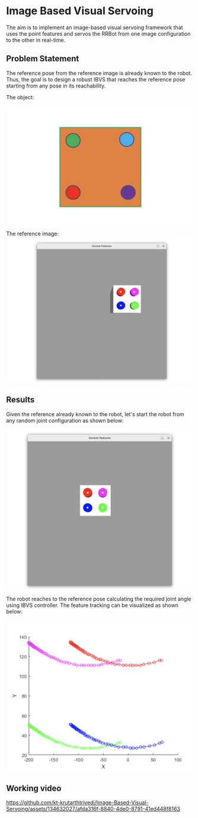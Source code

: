 # Image Based Visual Servoing

The aim is to implement an image-based visual servoing framework that uses the point features and servos the RRBot from one image configuration to the other in real-time.

## Problem Statement

The reference pose from the reference image is already known to the robot. Thus, the goal is to design a robust IBVS that reaches the reference pose starting from any pose in its reachability.

The object:

![object](https://github.com/kt-krutarthtrivedi/Image-Based-Visual-Servoing/blob/main/media/Object.png)

The reference image:
![reference](https://github.com/kt-krutarthtrivedi/Image-Based-Visual-Servoing/blob/main/media/Reference%20View.png)


## Results

Given the reference already known to the robot, let's start the robot from any random joint configuration as shown below:

![current](https://github.com/kt-krutarthtrivedi/Image-Based-Visual-Servoing/blob/main/media/Current%20View.png)

The robot reaches to the reference pose calculating the required joint angle using IBVS controller. The feature tracking can be visualized as shown below:

![trajectory](https://github.com/kt-krutarthtrivedi/Image-Based-Visual-Servoing/blob/main/media/Tracking%20Trajectory.png)

## Working video

https://github.com/kt-krutarthtrivedi/Image-Based-Visual-Servoing/assets/134632027/afda316f-8840-4de0-8791-41ed448f8163

